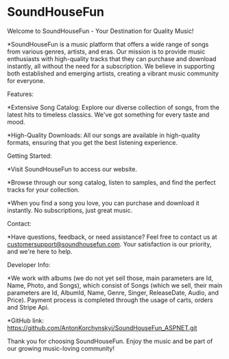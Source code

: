 # SoundHouseFun
Welcome to SoundHouseFun - Your Destination for Quality Music!

*SoundHouseFun is a music platform that offers a wide range of songs from various genres, artists, and eras. Our mission is to provide music enthusiasts with high-quality tracks that they can purchase and download instantly, all without the need for a subscription. We believe in supporting both established and emerging artists, creating a vibrant music community for everyone.

Features:

*Extensive Song Catalog: Explore our diverse collection of songs, from the latest hits to timeless classics. We've got something for every taste and mood.

*High-Quality Downloads: All our songs are available in high-quality formats, ensuring that you get the best listening experience.

Getting Started:
	
*Visit SoundHouseFun to access our website.

*Browse through our song catalog, listen to samples, and find the perfect tracks for your collection.

*When you find a song you love, you can purchase and download it instantly. No subscriptions, just great music.

Contact:

*Have questions, feedback, or need assistance? Feel free to contact us at customersupport@soundhousefun.com. Your satisfaction is our priority, and we're here to help.

Developer Info:
	
*We work with albums (we do not yet sell those, main parameters are Id, Name, Photo, and Songs), 
which consist of Songs (which we sell, their main parameters are Id, AlbumId, Name, Genre, Singer, ReleaseDate, Audio, and Price).
Payment process is completed through the usage of carts, orders and Stripe Api.

*GitHub link: https://github.com/AntonKorchynskyi/SoundHouseFun_ASPNET.git

Thank you for choosing SoundHouseFun. Enjoy the music and be part of our growing music-loving community!